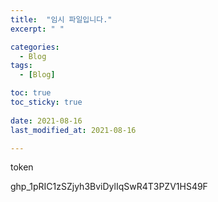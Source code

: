 ```yaml
---
title:  "임시 파일입니다."
excerpt: " "

categories:
  - Blog
tags:
  - [Blog]

toc: true
toc_sticky: true
 
date: 2021-08-16
last_modified_at: 2021-08-16

---
```




token

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